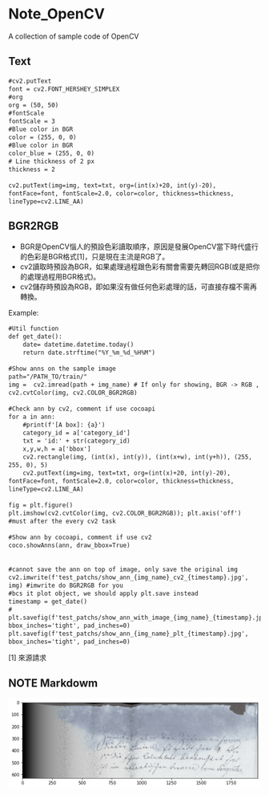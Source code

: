 # Note_OpenCV
A collection of sample code of OpenCV


## Text

    #cv2.putText
    font = cv2.FONT_HERSHEY_SIMPLEX
    #org
    org = (50, 50)
    #fontScale
    fontScale = 3
    #Blue color in BGR
    color = (255, 0, 0)
    #Blue color in BGR
    color_blue = (255, 0, 0)
    # Line thickness of 2 px
    thickness = 2

    cv2.putText(img=img, text=txt, org=(int(x)+20, int(y)-20), fontFace=font, fontScale=2.0, color=color, thickness=thickness, lineType=cv2.LINE_AA)


## BGR2RGB
- BGR是OpenCV惱人的預設色彩讀取順序，原因是發展OpenCV當下時代盛行的色彩是BGR格式[1]，只是現在主流是RGB了。
- cv2讀取時預設為BGR，如果處理過程跟色彩有關會需要先轉回RGB(或是把你的處理過程用BGR格式)。
- cv2儲存時預設為RGB，即如果沒有做任何色彩處理的話，可直接存檔不需再轉換。

Example:

    #Util function
    def get_date():
        date= datetime.datetime.today()
        return date.strftime("%Y_%m_%d_%H%M")
        
    #Show anns on the sample image
    path="/PATH_TO/train/"
    img =  cv2.imread(path + img_name) # If only for showing, BGR -> RGB , cv2.cvtColor(img, cv2.COLOR_BGR2RGB)

    #Check ann by cv2, comment if use cocoapi
    for a in ann:
        #print(f'[A box]: {a}')
        category_id = a['category_id']
        txt = 'id:' + str(category_id)
        x,y,w,h = a['bbox']
        cv2.rectangle(img, (int(x), int(y)), (int(x+w), int(y+h)), (255, 255, 0), 5)
        cv2.putText(img=img, text=txt, org=(int(x)+20, int(y)-20), fontFace=font, fontScale=2.0, color=color, thickness=thickness, lineType=cv2.LINE_AA)

    fig = plt.figure()
    plt.imshow(cv2.cvtColor(img, cv2.COLOR_BGR2RGB)); plt.axis('off') #must after the every cv2 task

    #Show ann by cocoapi, comment if use cv2
    coco.showAnns(ann, draw_bbox=True)


    #cannot save the ann on top of image, only save the original img
    cv2.imwrite(f'test_patchs/show_ann_{img_name}_cv2_{timestamp}.jpg', img) #imwrite do BGR2RGB for you
    #bcs it plot object, we should apply plt.save instead
    timestamp = get_date()
    # plt.savefig(f'test_patchs/show_ann_with_image_{img_name}_{timestamp}.jpg', bbox_inches='tight', pad_inches=0)
    plt.savefig(f'test_patchs/show_ann_{img_name}_plt_{timestamp}.jpg', bbox_inches='tight', pad_inches=0)

[1] 來源請求



## NOTE Markdowm
![file info](/temp_imgs/2.png)
